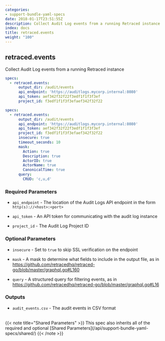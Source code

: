 ```yaml
---
categories:
- support-bundle-yaml-specs
date: 2018-01-17T23:51:55Z
description: Collect Audit Log events from a running Retraced instance
index: docs
title: retraced.events
weight: "100"
---
```


## retraced.events

Collect Audit Log events from a running Retraced instance


```yaml
specs:
  - retraced.events:
      output_dir: /audit/events
      api_endpoint: 'https://auditlogs.mycorp.internal:8080'
      api_token: aef342f32f22f3edf1f1f3f3ef
      project_id: f3edf1f1f3f3efaef342f32f22
```

```yaml
specs:
  - retraced.events:
      output_dir: /audit/events
      api_endpoint: 'https://auditlogs.mycorp.internal:8080'
      api_token: aef342f32f22f3edf1f1f3f3ef
      project_id: f3edf1f1f3f3efaef342f32f22
      insecure: true
      timeout_seconds: 10
      mask:
        Action: true
        Description: true
        ActorID: true
        ActorName: true
        CanonicalTime: true
      query:
        CRUD: 'c,u,d'
```

    
### Required Parameters


- `api_endpoint` - The location of the Audit Logs API endpoint in the form `http(s)://<host>:<port>`


- `api_token` - An API token for communicating with the audit log instance


- `project_id` - The Audit Log Project ID


    
### Optional Parameters


- `insecure` - Set to `true` to skip SSL verification on the endpoint


- `mask` - A mask to determine what fields to include in the output file, as in https://github.com/retracedhq/retraced-go/blob/master/graphql.go#L160


- `query` - A structured query for filtering events, as in https://github.com/retracedhq/retraced-go/blob/master/graphql.go#L16


    
### Outputs


- `audit_events.csv` - The audit events in CSV format

    
<br>
{{< note title="Shared Parameters" >}}
This spec also inherits all of the required and optional [Shared Parameters](/api/support-bundle-yaml-specs/shared/)
{{< /note >}}
    
    